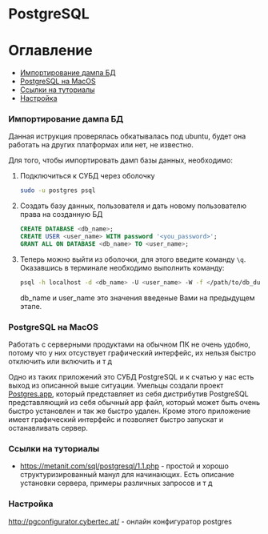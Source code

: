 PostgreSQL
==========

# Оглавление

- [Импортирование дампа БД](#Импортирование-дампа-БД)
- [PostgreSQL на MacOS](PostgreSQL-на-MacOS)
- [Ссылки на туториалы](#Ссылки-на-туториалы)
- [Настройка](#Настройка)


<a name='Импортирование-дампа-БД'></a>
### Импортирование дампа БД

Данная иструкция проверялась обкатывалась под ubuntu, будет она
работать на других платформах или нет, не известно.

Для того, чтобы импортировать дамп базы данных, необходимо:

1. Подключиться к СУБД через оболочку

    ```bash
    sudo -u postgres psql
    ``` 

2. Создать базу данных, пользователя и дать новому пользователю права на 
   созданную БД

    ```sql
    CREATE DATABASE <db_name>;
    CREATE USER <user_name> WITH password '<you_password>';
    GRANT ALL ON DATABASE <db_name> TO <user_name>;
    ```  

3. Теперь можно выйти из оболочки, для этого введите команду `\q`. Оказавшись 
   в терминале необходимо выполнить команду:

    ```bash
    psql -h localhost -d <db_name> -U <user_name> -W -f </path/to/db_dump.sql>
    ```
    
    db_name и user_name это значения введеные Вами на предыдущем этапе.


<a name='PostgreSQL-на-MacOS'></a>
### PostgreSQL на MacOS

Работать с серверными продуктами на обычном ПК не очень удобно, потому что
у них отсуствует графический интерфейс, их нельзя быстро отключить или включить
и т д 

Одно из таких приложений это СУБД PostgreSQL и к счатью у нас есть выход из 
описанной выше ситуации. Умельцы создали проект [Postgres.app](https://postgresapp.com),
который представляет из себя дистрибутив PostgreSQL представляющий из себя
обычный app файл, который может быть очень быстро установлен и так же быстро
удален. Кроме этого приложение имеет графический интерфейс и позволяет быстро
запускат и останавливать сервер.


<a name='Ссылки-на-туториалы'></a>
### Ссылки на туториалы

- https://metanit.com/sql/postgresql/1.1.php - простой и хорошо 
структуризированный манул для начинающих. Есть описание установки сервера,
примеры различных запросов и т д


<a name='Настройка'></a>
### Настройка

http://pgconfigurator.cybertec.at/ - онлайн конфигуратор postgres